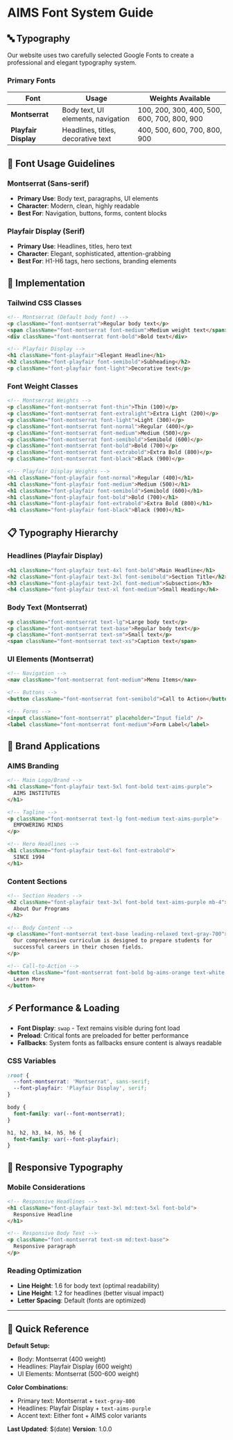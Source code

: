 # AIMS Font System Guide

## 🔤 Typography

Our website uses two carefully selected Google Fonts to create a professional and elegant typography system.

### Primary Fonts

| Font | Usage | Weights Available |
|------|-------|-------------------|
| **Montserrat** | Body text, UI elements, navigation | 100, 200, 300, 400, 500, 600, 700, 800, 900 |
| **Playfair Display** | Headlines, titles, decorative text | 400, 500, 600, 700, 800, 900 |

## 🎯 Font Usage Guidelines

### **Montserrat (Sans-serif)**
- **Primary Use**: Body text, paragraphs, UI elements
- **Character**: Modern, clean, highly readable
- **Best For**: Navigation, buttons, forms, content blocks

### **Playfair Display (Serif)**
- **Primary Use**: Headlines, titles, hero text
- **Character**: Elegant, sophisticated, attention-grabbing
- **Best For**: H1-H6 tags, hero sections, branding elements

## 🚀 Implementation

### **Tailwind CSS Classes**

```html
<!-- Montserrat (Default body font) -->
<p className="font-montserrat">Regular body text</p>
<span className="font-montserrat font-medium">Medium weight text</span>
<div className="font-montserrat font-bold">Bold text</div>

<!-- Playfair Display -->
<h1 className="font-playfair">Elegant Headline</h1>
<h2 className="font-playfair font-semibold">Subheading</h2>
<p className="font-playfair font-light">Decorative text</p>
```

### **Font Weight Classes**

```html
<!-- Montserrat Weights -->
<p className="font-montserrat font-thin">Thin (100)</p>
<p className="font-montserrat font-extralight">Extra Light (200)</p>
<p className="font-montserrat font-light">Light (300)</p>
<p className="font-montserrat font-normal">Regular (400)</p>
<p className="font-montserrat font-medium">Medium (500)</p>
<p className="font-montserrat font-semibold">Semibold (600)</p>
<p className="font-montserrat font-bold">Bold (700)</p>
<p className="font-montserrat font-extrabold">Extra Bold (800)</p>
<p className="font-montserrat font-black">Black (900)</p>

<!-- Playfair Display Weights -->
<h1 className="font-playfair font-normal">Regular (400)</h1>
<h1 className="font-playfair font-medium">Medium (500)</h1>
<h1 className="font-playfair font-semibold">Semibold (600)</h1>
<h1 className="font-playfair font-bold">Bold (700)</h1>
<h1 className="font-playfair font-extrabold">Extra Bold (800)</h1>
<h1 className="font-playfair font-black">Black (900)</h1>
```

## 📋 Typography Hierarchy

### **Headlines (Playfair Display)**
```html
<h1 className="font-playfair text-4xl font-bold">Main Headline</h1>
<h2 className="font-playfair text-3xl font-semibold">Section Title</h2>
<h3 className="font-playfair text-2xl font-medium">Subsection</h3>
<h4 className="font-playfair text-xl font-medium">Small Heading</h4>
```

### **Body Text (Montserrat)**
```html
<p className="font-montserrat text-lg">Large body text</p>
<p className="font-montserrat text-base">Regular body text</p>
<p className="font-montserrat text-sm">Small text</p>
<span className="font-montserrat text-xs">Caption text</span>
```

### **UI Elements (Montserrat)**
```html
<!-- Navigation -->
<nav className="font-montserrat font-medium">Menu Items</nav>

<!-- Buttons -->
<button className="font-montserrat font-semibold">Call to Action</button>

<!-- Forms -->
<input className="font-montserrat" placeholder="Input field" />
<label className="font-montserrat font-medium">Form Label</label>
```

## 🎨 Brand Applications

### **AIMS Branding**
```html
<!-- Main Logo/Brand -->
<h1 className="font-playfair text-5xl font-bold text-aims-purple">
  AIMS INSTITUTES
</h1>

<!-- Tagline -->
<p className="font-montserrat text-lg font-medium text-aims-purple">
  EMPOWERING MINDS
</p>

<!-- Hero Headlines -->
<h1 className="font-playfair text-6xl font-extrabold">
  SINCE 1994
</h1>
```

### **Content Sections**
```html
<!-- Section Headers -->
<h2 className="font-playfair text-3xl font-bold text-aims-purple mb-4">
  About Our Programs
</h2>

<!-- Body Content -->
<p className="font-montserrat text-base leading-relaxed text-gray-700">
  Our comprehensive curriculum is designed to prepare students for 
  successful careers in their chosen fields.
</p>

<!-- Call-to-Action -->
<button className="font-montserrat font-bold bg-aims-orange text-white px-6 py-3 rounded">
  Learn More
</button>
```

## ⚡ Performance & Loading

- **Font Display**: `swap` - Text remains visible during font load
- **Preload**: Critical fonts are preloaded for better performance
- **Fallbacks**: System fonts as fallbacks ensure content is always readable

### **CSS Variables**
```css
:root {
  --font-montserrat: 'Montserrat', sans-serif;
  --font-playfair: 'Playfair Display', serif;
}

body {
  font-family: var(--font-montserrat);
}

h1, h2, h3, h4, h5, h6 {
  font-family: var(--font-playfair);
}
```

## 📱 Responsive Typography

### **Mobile Considerations**
```html
<!-- Responsive Headlines -->
<h1 className="font-playfair text-3xl md:text-5xl font-bold">
  Responsive Headline
</h1>

<!-- Responsive Body Text -->
<p className="font-montserrat text-sm md:text-base">
  Responsive paragraph
</p>
```

### **Reading Optimization**
- **Line Height**: 1.6 for body text (optimal readability)
- **Line Height**: 1.2 for headlines (better visual impact)
- **Letter Spacing**: Default (fonts are optimized)

---

## 🎯 Quick Reference

**Default Setup:**
- Body: Montserrat (400 weight)
- Headlines: Playfair Display (600 weight)
- UI Elements: Montserrat (500-600 weight)

**Color Combinations:**
- Primary text: Montserrat + `text-gray-800`
- Headlines: Playfair Display + `text-aims-purple`
- Accent text: Either font + AIMS color variants

**Last Updated**: $(date)
**Version**: 1.0.0
